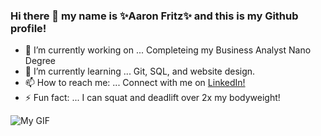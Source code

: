 ### Hi there 👋 my name is ✨Aaron Fritz✨ and this is my Github profile!

- 🔭 I’m currently working on ... Completeing my Business Analyst Nano Degree
- 🌱 I’m currently learning ... Git, SQL, and website design.
- 📫 How to reach me: ... Connect with me on <a class="social-link" href="https://www.linkedin.com/in/aaron-fritz-3b1b1a114/">LinkedIn!
        </a>
- ⚡ Fun fact: ... I can squat and deadlift over 2x my bodyweight!
<img src="https://thumbs.gfycat.com/ImpressionableYawningAlpinegoat-size_restricted.gif" alt="My GIF" />
 
